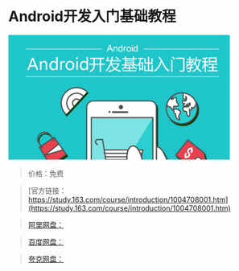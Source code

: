 # Android开发入门基础教程

![img](../../../assets/study163/free/CE0580237A8B2D49E5611A61B7A3B3E0.jpg)

> 价格：免费

> [官方链接：https://study.163.com/course/introduction/1004708001.htm](https://study.163.com/course/introduction/1004708001.htm)

> [阿里网盘：]()

> [百度网盘：]()

> [夸克网盘：]()
